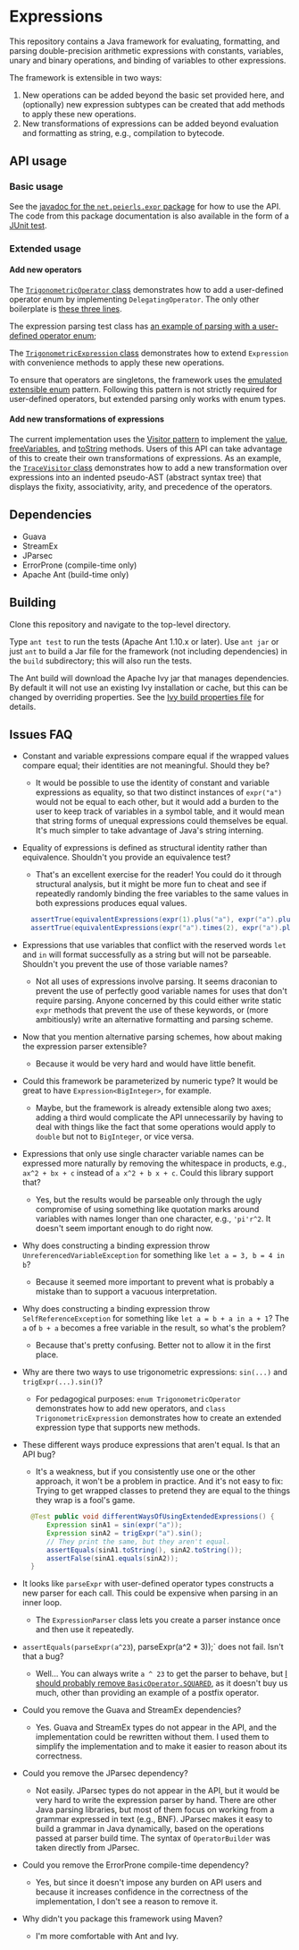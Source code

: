 # Expressions

This repository contains a Java framework for evaluating, formatting, and parsing
double-precision arithmetic expressions with constants, variables, unary and binary operations,
and binding of variables to other expressions.

The framework is extensible in two ways:

1. New operations can be added beyond the basic set provided here,
   and (optionally) new expression subtypes can be created that add methods
   to apply these new operations.
1. New transformations of expressions can be added beyond evaluation
   and formatting as string, e.g., compilation to bytecode.


## API usage

### Basic usage

See the [javadoc for the `net.peierls.expr` package](
  https://tembrel.github.io/expressions/javadoc/
) for how to use the API.
The code from this package documentation is also available
in the form of a [JUnit test](
  src/test/java/net/peierls/expr/BasicUsageTest.java#L10
).

### Extended usage

#### Add new operators

The [`TrigonometricOperator` class](
  src/main/java/net/peierls/expr/TrigonometricOperator.java#L10
) demonstrates how to add a user-defined operator enum
by implementing `DelegatingOperator`. The only other boilerplate is
[these three lines](
  src/main/java/net/peierls/expr/TrigonometricOperator.java#L24-L26
).

The expression parsing test class has [an example of parsing with
a user-defined operator enum](
  src/test/java/net/peierls/expr/ExtendedExpressionTest.java#L64-L81
);

The [`TrigonometricExpression` class](
  src/main/java/net/peierls/expr/TrigonometricExpression.java#L10
) demonstrates how to extend `Expression`
with convenience methods to apply these
new operations.

To ensure that operators are singletons, the framework uses
the [emulated extensible enum](
  https://drive.google.com/file/d/1qhEaShHhq5-0y4aQMByKzx9SOsKFu6oq/view
) pattern. Following this pattern is not
strictly required for user-defined operators, but extended
parsing only works with enum types.


#### Add new transformations of expressions

The current implementation uses the [Visitor pattern](
  https://drive.google.com/file/d/1k76P9Kl7__hXwp2FVAbvOcwATcphB3gm/view
) to implement the
[value](
  https://tembrel.github.io/expressions/javadoc/net/peierls/expr/Expression.html#value--
),
[freeVariables](
  https://tembrel.github.io/expressions/javadoc/net/peierls/expr/Expression.html#freeVariables--
), and
[toString](
  https://tembrel.github.io/expressions/javadoc/net/peierls/expr/Expression.html#toString--
) methods.
Users of this API can take advantage of this to create their
own transformations of expressions.
As an example, the [`TraceVisitor` class](
  src/test/java/net/peierls/expr/TraceVisitor.java#L11
) demonstrates how to add a new transformation
over expressions into an indented pseudo-AST (abstract syntax tree)
that displays the fixity, associativity, arity, and precedence
of the operators.

## Dependencies

- Guava
- StreamEx
- JParsec
- ErrorProne (compile-time only)
- Apache Ant (build-time only)


## Building

Clone this repository and navigate to the top-level directory.

Type `ant test` to run the tests (Apache Ant 1.10.x or later).
Use `ant jar` or just `ant` to build a Jar file for the framework
(not including dependencies) in the `build` subdirectory; this
will also run the tests.

The Ant build will download the Apache Ivy jar that manages
dependencies.
By default it will not use an existing Ivy installation
or cache, but this can be changed by overriding properties.
See the [Ivy build properties file](
  ivy/build-ivy.properties
) for details.


## Issues FAQ

- Constant and variable expressions compare equal if the
  wrapped values compare equal; their identities are not
  meaningful. Should they be?

  - It would be possible to use the identity of constant and variable
    expressions as equality, so that two distinct instances of `expr("a")` would
    not be equal to each other, but it would add a burden to
    the user to keep track of variables in a symbol table,
    and it would mean that string forms of unequal expressions
    could themselves be equal.
    It's much simpler to take advantage of Java's string interning.

- Equality of expressions is defined as structural identity rather
  than equivalence. Shouldn't you provide an equivalence test?

  - That's an excellent exercise for the reader! You could do it through
    structural analysis, but it might be more fun to cheat and see if
    repeatedly randomly binding the free variables to the same values
    in both expressions produces equal values.
  ```java
    assertTrue(equivalentExpressions(expr(1).plus("a"), expr("a").plus(1)));
    assertTrue(equivalentExpressions(expr("a").times(2), expr("a").plus("a")));
  ```

- Expressions that use variables that conflict with the
  reserved words `let` and `in` will format successfully as a string
  but will not be parseable. Shouldn't you prevent the use
  of those variable names?

  - Not all uses of expressions involve parsing. It seems
    draconian to prevent the use of perfectly good variable
    names for uses that don't require parsing.
    Anyone concerned by this could either write static `expr`
    methods that prevent the use of these keywords, or (more
    ambitiously) write an alternative formatting and parsing
    scheme.

- Now that you mention alternative parsing schemes, how about
  making the expression parser extensible?

  - Because it would be very hard and would have little benefit.

- Could this framework be parameterized by numeric type? It would
  be great to have `Expression<BigInteger>`, for example.

  - Maybe, but the framework is already extensible along two axes; adding a third
    would complicate the API unnecessarily by having to deal with things
    like the fact that some operations would apply to `double` but not
    to `BigInteger`, or vice versa.

- Expressions that only use single character variable names can be
  expressed more naturally by removing the whitespace in products,
  e.g., `ax^2 + bx + c` instead of `a x^2 + b x + c`. Could this
  library support that?

  - Yes, but the results would be parseable only through the
    ugly compromise of using something like
    quotation marks around variables with names longer than one character,
    e.g., `'pi'r^2`. It doesn't seem important enough to do right now.

- Why does constructing a binding expression throw `UnreferencedVariableException` for
  something like `let a = 3, b = 4 in b`?

  - Because it seemed more important to prevent what is probably
    a mistake than to support a vacuous interpretation.

- Why does constructing a binding expression throw `SelfReferenceException` for
  something like `let a = b + a in a + 1`? The `a` of `b + a` becomes
  a free variable in the result, so what's the problem?

  - Because that's pretty confusing. Better not to allow it in the first place.

- Why are there two ways to use trigonometric expressions: `sin(...)` and `trigExpr(...).sin()`?

  - For pedagogical purposes:
    `enum TrigonometricOperator` demonstrates how to add new operators,
    and `class TrigonometricExpression` demonstrates how to create an
    extended expression type that supports new methods.

- These different ways produce expressions that aren't equal. Is that an API bug?

  - It's a weakness, but if you consistently use one or the other approach, it won't be a
    problem in practice. And it's not easy to fix: Trying to get wrapped classes to
    pretend they are equal to the things they wrap is a fool's game.
  ```java
    @Test public void differentWaysOfUsingExtendedExpressions() {
        Expression sinA1 = sin(expr("a"));
        Expression sinA2 = trigExpr("a").sin();
        // They print the same, but they aren't equal.
        assertEquals(sinA1.toString(), sinA2.toString());
        assertFalse(sinA1.equals(sinA2));
    }
  ```

- It looks like `parseExpr` with user-defined operator types constructs
  a new parser for each call. This could be expensive when parsing in
  an inner loop.

  - The `ExpressionParser` class lets you create a parser instance once
    and then use it repeatedly.

- `assertEquals(parseExpr(a^23`), parseExpr(a^2 * 3));` does not fail.
  Isn't that a bug?

  - Well... You can always write `a ^ 23` to get the parser to behave,
    but [I should probably remove `BasicOperator.SQUARED`](
      /Tembrel/expressions/issues/3
    ), as it doesn't
    buy us much, other than providing an example of a postfix operator.

- Could you remove the Guava and StreamEx dependencies?

  - Yes. Guava and StreamEx types do not appear in the API, and the implementation
    could be rewritten without them. I used them to simplify the implementation
    and to make it easier to reason about its correctness.

- Could you remove the JParsec dependency?

  - Not easily. JParsec types do not appear in the API, but it would be very
    hard to write the expression parser by hand.
    There are other Java parsing libraries, but most of them focus on
    working from a grammar expressed in text (e.g., BNF). JParsec
    makes it easy to build a grammar in Java dynamically, based on the
    operations passed at parser build time. The syntax of `OperatorBuilder`
    was taken directly from JParsec.

- Could you remove the ErrorProne compile-time dependency?

  - Yes, but since it doesn't impose any burden on API users
    and because it increases confidence in the correctness of
    the implementation, I don't see a reason to remove it.

- Why didn't you package this framework using Maven?

  - I'm more comfortable with Ant and Ivy.
